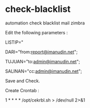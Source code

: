 # check-blacklist
automation check blacklist mail zimbra

Edit the following parameters :

LISTIP=" 

DARI="from:report@imanudin.net";

TUJUAN="to:admin@imanudin.net";

SALINAN="cc:admin@imanudin.net";

Save and Check.

Create Crontab : 

1 * * * * /opt/cekrbl.sh > /dev/null 2>&1

